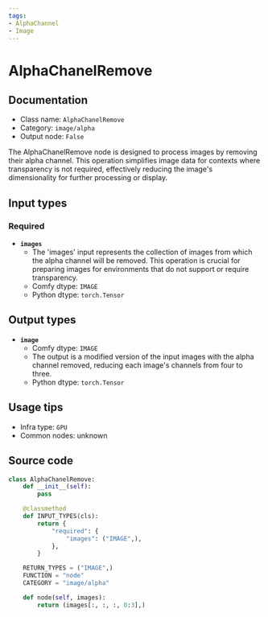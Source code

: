 ```yaml
---
tags:
- AlphaChannel
- Image
---
```


# AlphaChanelRemove
## Documentation
- Class name: `AlphaChanelRemove`
- Category: `image/alpha`
- Output node: `False`

The AlphaChanelRemove node is designed to process images by removing their alpha channel. This operation simplifies image data for contexts where transparency is not required, effectively reducing the image's dimensionality for further processing or display.
## Input types
### Required
- **`images`**
    - The 'images' input represents the collection of images from which the alpha channel will be removed. This operation is crucial for preparing images for environments that do not support or require transparency.
    - Comfy dtype: `IMAGE`
    - Python dtype: `torch.Tensor`
## Output types
- **`image`**
    - Comfy dtype: `IMAGE`
    - The output is a modified version of the input images with the alpha channel removed, reducing each image's channels from four to three.
    - Python dtype: `torch.Tensor`
## Usage tips
- Infra type: `GPU`
- Common nodes: unknown


## Source code
```python
class AlphaChanelRemove:
    def __init__(self):
        pass

    @classmethod
    def INPUT_TYPES(cls):
        return {
            "required": {
                "images": ("IMAGE",),
            },
        }

    RETURN_TYPES = ("IMAGE",)
    FUNCTION = "node"
    CATEGORY = "image/alpha"

    def node(self, images):
        return (images[:, :, :, 0:3],)

```
